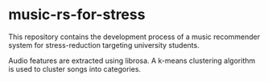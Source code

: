 # music-rs-for-stress

This repository contains the development process of a music recommender system for stress-reduction targeting university students.

Audio features are extracted using librosa. A k-means clustering algorithm is used to cluster songs into categories.
